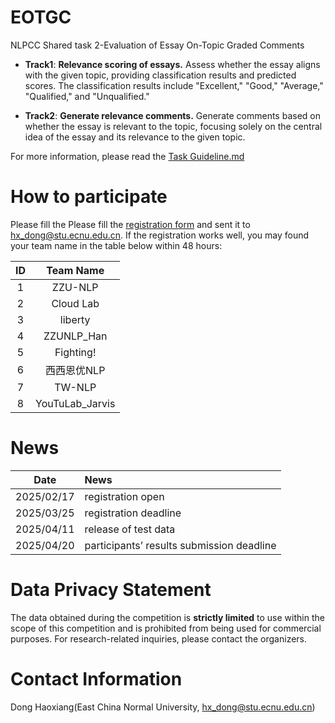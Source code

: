 # EOTGC
NLPCC Shared task 2-Evaluation of Essay On-Topic Graded Comments

- **Track1**: **Relevance scoring of essays.** Assess whether the essay aligns with the given topic, providing classification results and predicted scores. The classification results include "Excellent," "Good," "Average," "Qualified," and "Unqualified."

- **Track2**: **Generate relevance comments.** Generate comments based on whether the essay is relevant to the topic, focusing solely on the central idea of the essay and its relevance to the given topic.

For more information, please read the [Task Guideline.md](https://github.com/cubenlp/EOTGC-2025NLPCC/blob/main/Task%20Guideline.md)
# How to participate
Please fill the Please fill the [registration form](https://github.com/cubenlp/EOTGC-2025NLPCC/raw/main/NLPCC2025.SharedTask2.RegistrationForm.doc) and sent it to hx_dong@stu.ecnu.edu.cn. If the registration works well, you may found your team name in the table below within 48 hours:

| ID | Team Name |
|:-------:|:-------:|
| 1 | ZZU-NLP |
| 2 | Cloud Lab |
| 3 | liberty |
| 4 | ZZUNLP_Han |
| 5 | Fighting! |
| 6 | 西西恩优NLP |
| 7 | TW-NLP |
| 8 | YouTuLab_Jarvis |

# News
| Date | News |
|:-------:|:-------|
| 2025/02/17 | registration open  |
| 2025/03/25 | registration deadline  |
| 2025/04/11 | release of test data  |
| 2025/04/20 | participants’ results submission deadline  |

# Data Privacy Statement
The data obtained during the competition is **strictly limited** to use within the scope of this competition and is prohibited from being used for commercial purposes. For research-related inquiries, please contact the organizers.
# Contact Information
Dong Haoxiang(East China Normal University, hx_dong@stu.ecnu.edu.cn)

